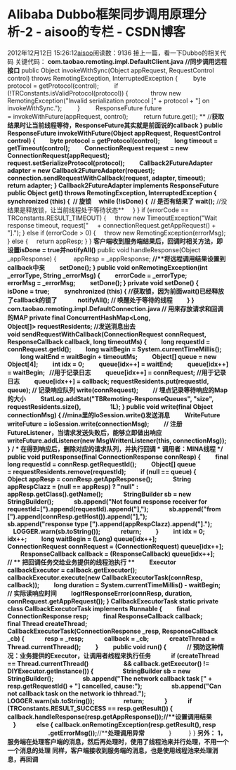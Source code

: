 # Alibaba Dubbo框架同步调用原理分析-2 - aisoo的专栏 - CSDN博客
2012年12月12日 15:26:12[aisoo](https://me.csdn.net/aisoo)阅读数：9136
接上一篇，看一下Dubbo的相关代码
关键代码：
**com.taobao.remoting.impl.DefaultClient.java**
**//同步调用远程接口**
public Object invokeWithSync(Object appRequest, RequestControl control) throws RemotingException, InterruptedException {
        byte protocol = getProtocol(control);
        if (!TRConstants.isValidProtocol(protocol)) {
            throw new RemotingException("Invalid serialization protocol [" + protocol + "] on invokeWithSync.");
        }
        ResponseFuture future = invokeWithFuture(appRequest, control);
        return future.get(); ** //****获取结果时让当前线程等待，ResponseFuture其实就是前面说的callback**
}
public ResponseFuture **invokeWithFuture**(Object appRequest, RequestControl control) {
         byte protocol = getProtocol(control);
         long timeout = getTimeout(control);
         ConnectionRequest request = new ConnectionRequest(appRequest);
         request.setSerializeProtocol(protocol);
         Callback2FutureAdapter adapter = new Callback2FutureAdapter(request);
         connection.sendRequestWithCallback(request, adapter, timeout);
         return adapter;
}
**Callback2FutureAdapter implements ResponseFuture**
public Object get() throws RemotingException, InterruptedException {
synchronized (this) {  // 旋锁
    while (!isDone) {  **// 是否有结果了**
wait();** //没结果是释放锁，让当前线程处于等待状态**
    }
}
if (errorCode == TRConstants.RESULT_TIMEOUT) {
    throw new TimeoutException("Wait response timeout, request["
    + connectionRequest.getAppRequest() + "].");
}
else if (errorCode > 0) {
    throw new RemotingException(errorMsg);
}
else {
    return appResp;
}
}
**客户端收到服务端结果后，回调时相关方法，即设置isDone = true并notifyAll()**
public void handleResponse(Object _appResponse) {
         appResp = _appResponse; **//****将远程调用结果设置到callback中来**
         setDone();
}
public void onRemotingException(int _errorType, String _errorMsg) {
         errorCode = _errorType;
         errorMsg = _errorMsg;
         setDone();
}
private void setDone() {
         isDone = true;
         synchronized (this) { **//****获取锁，因为前面wait()已经释放了callback的锁了**
             notifyAll();** // ****唤醒处于等待的线程**
         }
}
**com.taobao.remoting.impl.DefaultConnection.java**
**// 用来存放请求和回调的MAP**
private final ConcurrentHashMap<Long, Object[]> requestResidents;
**//发送消息出去**
void sendRequestWithCallback(ConnectionRequest connRequest, ResponseCallback callback, long timeoutMs) {
         long requestId = connRequest.getId();
         long waitBegin = System.currentTimeMillis();
         long waitEnd = waitBegin + timeoutMs;
         Object[] queue = new Object[4];
         int idx = 0;
         queue[idx++] = waitEnd;
         queue[idx++] = waitBegin;   //用于记录日志
         queue[idx++] = connRequest; //用于记录日志
         queue[idx++] = callback;
requestResidents.put(requestId, queue); // 记录响应队列
write(connRequest);
         // 埋点记录等待响应的Map的大小
         StatLog.addStat("TBRemoting-ResponseQueues", "size", requestResidents.size(),
                   1L);
}
public void write(final Object connectionMsg) {
**//mina里的IoSession.write()发送消息**
         WriteFuture writeFuture = ioSession.write(connectionMsg);
         // 注册FutureListener，当请求发送失败后，能够立即做出响应
         writeFuture.addListener(new MsgWrittenListener(this, connectionMsg));
}
/**
* 在得到响应后，删除对应的请求队列，并执行回调
* 调用者：MINA线程
*/
public void putResponse(final ConnectionResponse connResp) {
         final long requestId = connResp.getRequestId();
         Object[] queue = requestResidents.remove(requestId);
         if (null == queue) {
             Object appResp = connResp.getAppResponse();
             String appRespClazz = (null == appResp) ? "null" : appResp.getClass().getName();
             StringBuilder sb = new StringBuilder();
             sb.append("Not found response receiver for requestId=[").append(requestId).append("],");
             sb.append("from [").append(connResp.getHost()).append("],");
             sb.append("response type [").append(appRespClazz).append("].");
             LOGGER.warn(sb.toString());
             return;
         }
         int idx = 0;
         idx++;
         long waitBegin = (Long) queue[idx++];
         ConnectionRequest connRequest = (ConnectionRequest) queue[idx++];
         ResponseCallback callback = (ResponseCallback) queue[idx++];
         // ** 把回调任务交给业务提供的线程池执行 **
         Executor callbackExecutor = callback.getExecutor();
         callbackExecutor.execute(new CallbackExecutorTask(connResp, callback));
         long duration = System.currentTimeMillis() - waitBegin; // 实际读响应时间
         logIfResponseError(connResp, duration, connRequest.getAppRequest());
}
**CallbackExecutorTask**
static private class CallbackExecutorTask implements Runnable {
         final ConnectionResponse resp;
         final ResponseCallback callback;
         final Thread createThread;
         CallbackExecutorTask(ConnectionResponse _resp, ResponseCallback _cb) {
             resp = _resp;
             callback = _cb;
             createThread = Thread.currentThread();
         }
         public void run() {
             // 预防这种情况：业务提供的Executor，让调用者线程来执行任务
             if (createThread == Thread.currentThread()
                       && callback.getExecutor() != DIYExecutor.getInstance()) {
                   StringBuilder sb = new StringBuilder();
                   sb.append("The network callback task [" + resp.getRequestId() + "] cancelled, cause:");
                   sb.append("Can not callback task on the network io thhread.");
                   LOGGER.warn(sb.toString());
                   return;
             }
             if (TRConstants.RESULT_SUCCESS == resp.getResult()) {
callback.handleResponse(resp.getAppResponse());**//****设置调用结果**
             }
             else {
callback.onRemotingException(resp.getResult(), resp
                            .getErrorMsg());**//****处理调用异常**
             }
         }
}
**另外：**
**1，服务端在处理客户端的消息，然后再处理时，使用了线程池来并行处理，不用一个一个消息的处理**
**同样，客户端接收到服务端的消息，也是使用线程池来处理消息，再回调**

